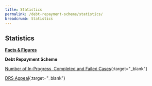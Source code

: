 ```yaml
---
title: Statistics
permalink: /debt-repayment-scheme/statistics/
breadcrumb: Statistics
---
```

[](/files/NumberofInProgressCompletedandFailedCasesforDRS(Apr22).pdf)Statistics
---

<u><b>Facts & Figures</b></u>

**Debt Repayment Scheme**

[Number of In-Progress, Completed and Failed Cases](/files/NumberofIn-Progress,CompletedandFailedCasesforDRS(Apr22).pdf[](/files/NumberofInProgressCompletedandFailedCasesforDRS(Apr22).pdf)){:target="_blank"} 

[DRS Appeal](/files/DRSAppeal.pdf/){:target="_blank"}